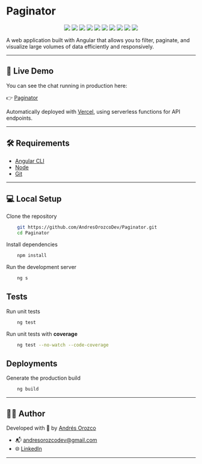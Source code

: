 # Paginator

<p align="center">
  <img src="https://img.shields.io/badge/Angular-19.1.0-DD0031?logo=angular&logoColor=white" />
  <img src="https://img.shields.io/badge/TypeScript-5.7.2-007ACC?logo=typescript&logoColor=white" />
  <img src="https://img.shields.io/badge/RxJS-7.8.0-B7178C?logo=reactivex&logoColor=white" />
  <img src="https://img.shields.io/badge/Bootstrap-5.3.7-7952B3?logo=bootstrap&logoColor=white" />
  <img src="https://img.shields.io/badge/Node.js-18.18.0-6DA55F?logo=node.js&logoColor=white" />
  <img src="https://img.shields.io/badge/Karma-6.4.0-46C6C6?logo=karma&logoColor=white" />
  <img src="https://img.shields.io/badge/Jasmine-5.5.0-8A4182?logo=jasmine&logoColor=white" />
  <img src="https://img.shields.io/badge/Deployed%20on-Vercel-black?logo=vercel" />
  <img src="https://img.shields.io/badge/status-in%20development-yellow" />
  <img src="https://img.shields.io/badge/license-MIT-blue" />
</p>

A web application built with Angular that allows you to filter, paginate, and visualize large volumes of data efficiently and responsively.

---

## 🔗 Live Demo

You can see the chat running in production here:

👉 [Paginator]()

Automatically deployed with [Vercel](https://vercel.com), using serverless functions for API endpoints.

---

## 🛠️ Requirements

- [Angular CLI](https://nodejs.org/)
- [Node](https://nodejs.org/)
- [Git](https://git-scm.com/)

---

## 💻 Local Setup

Clone the repository
```bash
    git https://github.com/AndresOrozcoDev/Paginator.git
    cd Paginator
```

Install dependencies
```bash
    npm install
```

Run the development server
```bash
    ng s
```

## Tests
Run unit tests
```bash
    ng test
```

Run unit tests with **coverage**
```bash
    ng test --no-watch --code-coverage
```

## Deployments
Generate the production build
```bash
    ng build
```

---

## 👨‍💻 Author

Developed with 💙 by [Andrés Orozco](https://github.com/AndresOrozcoDev)

- 📬 [andresorozcodev@gmail.com](mailto:andresorozcodev@gmail.com)
- 🌐 [LinkedIn](https://www.linkedin.com/in/andresorozcodev)

---